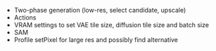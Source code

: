 * Two-phase generation (low-res, select candidate, upscale)
* Actions
* VRAM settings to set VAE tile size, diffusion tile size and batch size
* SAM
* Profile setPixel for large res and possibly find alternative
